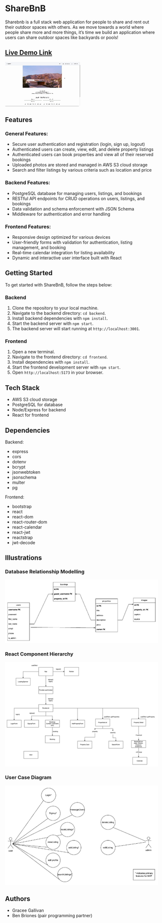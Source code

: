 # ShareBnB

Sharebnb is a full stack web application for people to share and rent out their outdoor spaces with others. As we move towards a world where people share more and more things, it’s time we build an application where users can share outdoor spaces like backyards or pools!

## [Live Demo Link](https://sharebnb-getaway.surge.sh/)

![ShareBnB Demo](frontend/public/sharebnb-demo.gif)

## Features

### General Features:

- Secure user authentication and registration (login, sign up, logout)
- Authenticated users can create, view, edit, and delete property listings
- Authenticated users can book properties and view all of their reserved bookings
- Uploaded photos are stored and managed in AWS S3 cloud storage
- Search and filter listings by various criteria such as location and price

### Backend Features:

- PostgreSQL database for managing users, listings, and bookings
- RESTful API endpoints for CRUD operations on users, listings, and bookings
- Data validation and schema enforcement with JSON Schema
- Middleware for authentication and error handling

### Frontend Features:

- Responsive design optimized for various devices
- User-friendly forms with validation for authentication, listing management, and booking
- Real-time calendar integration for listing availability
- Dynamic and interactive user interface built with React

## Getting Started

To get started with ShareBnB, follow the steps below:

### Backend

1. Clone the repository to your local machine.
2. Navigate to the backend directory: `cd backend`.
3. Install backend dependencies with `npm install`.
4. Start the backend server with `npm start`.
5. The backend server will start running at `http://localhost:3001`.

### Frontend

1. Open a new terminal.
2. Navigate to the frontend directory: `cd frontend`.
3. Install dependencies with `npm install`.
4. Start the frontend development server with `npm start`.
5. Open `http://localhost:5173` in your browser.

## Tech Stack

- AWS S3 cloud storage
- PostgreSQL for database
- Node/Express for backend
- React for frontend

## Dependencies

Backend:

- express
- cors
- dotenv
- bcrypt
- jsonwebtoken
- jsonschema
- multer
- pg

Frontend:

- bootstrap
- react
- react-dom
- react-router-dom
- react-calendar
- react-jwt
- reactstrap
- jwt-decode

## Illustrations

### Database Relationship Modelling

![ShareBnB Database Relationship Models](frontend/public/sharebnb-DB-modelling.jpg)

### React Component Hierarchy

![ShareBnB React Component Hierarchy](frontend/public/sharebnb-React_Component_Diagram.jpg)

### User Case Diagram

![ShareBnB User Case Diagram](frontend/public/sharebnb-Usercase_Diagram.jpg)

## Authors

- Gracee Gallivan
- Ben Briones (pair programming partner)
